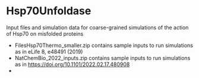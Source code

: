 # Hsp70Unfoldase

Input files and simulation data for coarse-grained simulations of the action of Hsp70 on misfolded proteins
- FilesHsp70Thermo_smaller.zip contains sample inputs to run simulations as in eLife 8, e48491 (2019)
- NatChemBio_2022_inputs.zip contains sample inputs to run simulations as in https://doi.org/10.1101/2022.02.17.480908
- 

